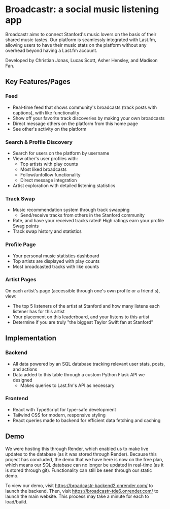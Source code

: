 # Broadcastr: a social music listening app
Broadcastr aims to connect Stanford's music lovers on the basis of their shared music tastes. Our platform is seamlessly integrated with Last.fm, allowing users to have their music stats on the platform without any overhead beyond having a Last.fm account.

Developed by Christian Jonas, Lucas Scott, Asher Hensley, and Madison Fan.

## Key Features/Pages

### Feed
- Real-time feed that shows community's broadcasts (track posts with captions), with like functionality
- Show off your favorite track discoveries by making your own broadcasts
- Direct message others on the platform from this home page
- See other's activity on the platform

### Search & Profile Discovery
- Search for users on the platform by username
- View other's user profiles with:
  - Top artists with play counts
  - Most liked broadcasts
  - Follow/unfollow functionality
  - Direct message integration
- Artist exploration with detailed listening statistics

### Track Swap
- Music recommendation system through track swapping
  - Send/receive tracks from others in the Stanford community
- Rate, and have your received tracks rated! High ratings earn your profile Swag points
- Track swap history and statistics

### Profile Page
- Your personal music statistics dashboard
- Top artists are displayed with play counts
- Most broadcasted tracks with like counts

### Artist Pages
On each artist's page (accessible through one's own profile or a friend's), view:
- The top 5 listeners of the artist at Stanford and how many listens each listener has for this artist
- Your placement on this leaderboard, and your listens to this artist
- Determine if you are truly "the biggest Taylor Swift fan at Stanford"

## Implementation

### Backend
- All data powered by an SQL database tracking relevant user stats, posts, and actions
- Data added to this table through a custom Python Flask API we designed
  - Makes queries to Last.fm's API as necessary

### Frontend
- React with TypeScript for type-safe development
- Tailwind CSS for modern, responsive styling
- React queries made to backend for efficient data fetching and caching

## Demo
We were hosting this through Render, which enabled us to make live updates to the database (as it was stored through Render). Because this project has concluded, the demo that we have here is now on the free plan, which means our SQL database can no longer be updated in real-time (as it is stored through git). Functionality can still be seen through our static demo.

To view our demo, visit https://broadcastr-backend2.onrender.com/ to launch the backend. Then, visit https://broadcastr-tde6.onrender.com/ to launch the main website. This process may take a minute for each to load/build.
